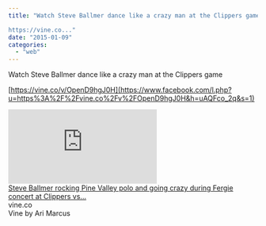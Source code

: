 ```yaml
---
title: "Watch Steve Ballmer dance like a crazy man at the Clippers game

https://vine.co..."
date: "2015-01-09"
categories: 
  - "web"
---
```


Watch Steve Ballmer dance like a crazy man at the Clippers game  
  
[https://vine.co/v/OpenD9hgJ0H](https://www.facebook.com/l.php?u=https%3A%2F%2Fvine.co%2Fv%2FOpenD9hgJ0H&h=uAQFco_2q&s=1)  
  
[![](https://fbexternal-a.akamaihd.net/safe_image.php?d=AQBMmgpUwi9g7EG_&w=158&h=158&url=https%3A%2F%2Fv.cdn.vine.co%2Fr%2Fvideos%2F0E954F9DCB1164827997337960448_3980acb0bf7.1.5.11995329832990289807.mp4.jpg%3FversionId%3DsUhJHs6K0Hm9qH6C9O_ytKMk3KckE6yN)](https://www.facebook.com/l.php?u=https%3A%2F%2Fvine.co%2Fv%2FOpenD9hgJ0H&h=4AQEvIMwP&s=1)  
[Steve Ballmer rocking Pine Valley polo and going crazy during Fergie concert at Clippers vs...](https://www.facebook.com/l.php?u=https%3A%2F%2Fvine.co%2Fv%2FOpenD9hgJ0H&h=8AQHPfNmI&s=1)  
vine.co  
Vine by Ari Marcus
